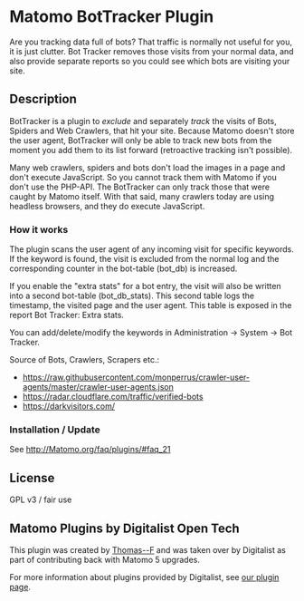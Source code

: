 # Matomo BotTracker Plugin

Are you tracking data full of bots? That traffic is normally not useful for you, it is just clutter. Bot Tracker removes those visits from your normal data, and also provide separate reports so you could see which bots are visiting your site.

## Description

BotTracker is a plugin to *exclude* and separately *track* the visits of Bots, Spiders and Web Crawlers, that hit your site. Because Matomo doesn't store the user agent, BotTracker will only be able to track new bots from the moment you add them to its list forward (retroactive tracking isn't possible).

Many web crawlers, spiders and bots don't load the images in a page and don't execute JavaScript. So you cannot track them with Matomo if you don't use the PHP-API. The BotTracker can only track those that were caught by Matomo itself. With that said, many crawlers today are using headless browsers, and they do execute JavaScript.

### How it works

The plugin scans the user agent of any incoming visit for specific keywords. If the keyword is found, the visit is excluded from the normal log and the corresponding counter in the bot-table (bot_db) is increased.

If you enable the "extra stats" for a bot entry, the visit will also be written into a second bot-table (bot_db_stats). This second table logs the timestamp, the visited page and the user agent. This table is exposed in the report Bot Tracker: Extra stats.

You can add/delete/modify the keywords in Administration -> System -> Bot Tracker.

Source of Bots, Crawlers, Scrapers etc.:

* <https://raw.githubusercontent.com/monperrus/crawler-user-agents/master/crawler-user-agents.json>
* <https://radar.cloudflare.com/traffic/verified-bots>
* <https://darkvisitors.com/>

### Installation / Update

See <http://Matomo.org/faq/plugins/#faq_21>

## License

GPL v3 / fair use

## Matomo Plugins by Digitalist Open Tech

This plugin was created by [Thomas--F](https://github.com/Thomas--F) and was taken over by Digitalist as part of contributing back with Matomo 5 upgrades.

For more information about plugins provided by Digitalist, see [our plugin page](https://github.com/digitalist-se/MatomoPlugins).
